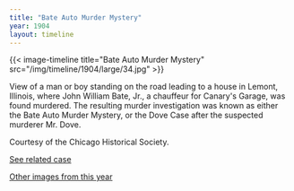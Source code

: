 ```yaml
---
title: "Bate Auto Murder Mystery"
year: 1904
layout: timeline
---
```


{{< image-timeline title="Bate Auto Murder Mystery" src="/img/timeline/1904/large/34.jpg" >}}


View of a man or boy standing on the road leading to a house in Lemont, Illinois, where John William Bate, Jr., a chauffeur for Canary's Garage, was found murdered. The resulting murder investigation was known as either the Bate Auto Murder Mystery, or the Dove Case after the suspected murderer Mr. Dove. 

Courtesy of the Chicago Historical Society.

[See related case](/database/243/)

[Other images from this year](/historical/timeline/1904)
